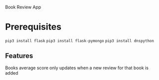 Book Review App

# Prerequisites
`pip3 install flask`
`pip3 install flask-pymongo`
`pip3 install dnspython`


## Features

Books average score only updates when a new review for that book is added